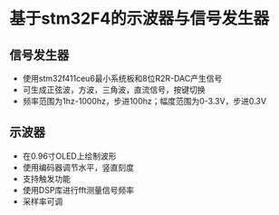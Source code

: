 # 基于stm32F4的示波器与信号发生器

## 信号发生器
- 使用stm32f411ceu6最小系统板和8位R2R-DAC产生信号
- 可生成正弦波，方波，三角波，直流信号，按键切换
- 频率范围为1hz-1000hz，步进100hz；幅度范围为0-3.3V，步进0.3V
  
## 示波器
- 在0.96寸OLED上绘制波形
- 使用编码器调节水平，竖直刻度
- 支持触发功能
- 使用DSP库进行fft测量信号频率
- 采样率可调
